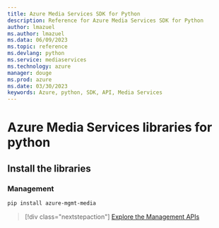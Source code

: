 ```yaml
---
title: Azure Media Services SDK for Python
description: Reference for Azure Media Services SDK for Python
author: lmazuel
ms.author: lmazuel
ms.data: 06/09/2023
ms.topic: reference
ms.devlang: python
ms.service: mediaservices
ms.technology: azure
manager: douge
ms.prod: azure
ms.date: 03/30/2023
keywords: Azure, python, SDK, API, Media Services
---
```

# Azure Media Services libraries for python

## Install the libraries


### Management

```bash
pip install azure-mgmt-media
```
> [!div class="nextstepaction"]
> [Explore the Management APIs](/python/api/overview/azure/mediaservices/management)